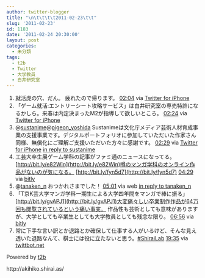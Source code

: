 ```yaml
---
author: twitter-blogger
title: "\n\t\t\t\t2011-02-23\t\t"
slug: '2011-02-23'
id: 1183
date: '2011-02-24 20:30:00'
layout: post
categories:
  - 未分類
tags:
  - t2b
  - Twitter
  - 大学教員
  - 白井研究室
---
```


<div xmlns:georss="http://www.georss.org/georss">

1.  <span><span>就活虎の穴、だん。 疲れたので帰ります。</span> <span>[<span>02:04</span>](http://twitter.com/o_ob/status/40396460948340736) <span>via [Twitter for iPhone](http://twitter.com/)</span></span></span>
2.  <span><span>「ゲーム就活:エントリーシート攻略サービス」は白井研究室の専売特許になるかしら。来春は内定決まったM2が指導して欲しいところ。</span> <span>[<span>02:24</span>](http://twitter.com/o_ob/status/40401708374827008) <span>via [Twitter for iPhone](http://twitter.com/)</span></span></span>
3.  <span><span>@[sustanime](http://twitter.com/sustanime "sustanime")@[pigeon_yoshida](http://twitter.com/pigeon_yoshida "pigeon_yoshida") Sustanimeは文化庁メディア芸術人材育成事業の支援事業です。デジタルポートフォリオに参加していただいた作家さん同様、無償化にご理解ご支援いただいた方々に感謝です。</span> <span>[<span>02:29</span>](http://twitter.com/o_ob/status/40402800756264960) <span>via [Twitter for iPhone](http://twitter.com/)</span> [in reply to sustanime](http://twitter.com/sustanime/status/40346459303837696)</span></span>
4.  <span><span>工芸大卒生展ゲーム学科の記事がファミ通のニュースになってる。 [http://bit.ly/e82Win](http://bit.ly/e82Win)噂のマンガ学科のオンライン作品がないのが気になる。 [http://bit.ly/fyn5d7](http://bit.ly/fyn5d7)</span> <span>[<span>04:29</span>](http://twitter.com/o_ob/status/40433169891074048) <span>via [bitly](http://bit.ly)</span></span></span>
5.  <span><span>@[tanaken_n](http://twitter.com/tanaken_n "tanaken_n") おつかれさまでした！</span> <span>[<span>05:01</span>](http://twitter.com/o_ob/status/40441052687118336) <span>via web</span> [in reply to tanaken_n](http://twitter.com/tanaken_n/status/40424017550770177)</span></span>
6.  <span><span>「T京K芸大学マンガ学科一期生による大学四年間をマンガで棒に振る」 [http://bit.ly/gvAPJ1](http://bit.ly/gvAPJ1)大変痛々しい卒業制作作品が64万回も閲覧されているという痛い事実。 作品性も芸術としても意味がありますが、大学としても卒業生としても大学教員としても残念な限り。</span> <span>[<span>06:56</span>](http://twitter.com/o_ob/status/40470041832980480) <span>via [bitly](http://bit.ly)</span></span></span>
7.  <span><span>常に下手な言い訳とか退路とか確保して仕事する人がいるけど、そんな見え透いた退路なんて、棋士には役に立たないと思う。[#ShiraiLab](http://twitter.com/search?q=%23ShiraiLab "#ShiraiLab")</span> <span>[<span>19:35</span>](http://twitter.com/o_ob/status/40661116153643008) <span>via [twittbot.net](http://twittbot.net/)</span></span></span>

</div>

Powered by [t2b](http://t2b.utilz.jp/)

<div>http://akihiko.shirai.as/</div>